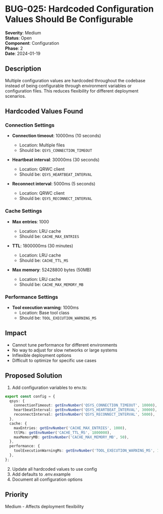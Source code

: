 # BUG-025: Hardcoded Configuration Values Should Be Configurable

**Severity**: Medium  
**Status**: Open  
**Component**: Configuration  
**Phase**: 2  
**Date**: 2024-01-19

## Description

Multiple configuration values are hardcoded throughout the codebase instead of being configurable
through environment variables or configuration files. This reduces flexibility for different
deployment scenarios.

## Hardcoded Values Found

### Connection Settings

- **Connection timeout**: 10000ms (10 seconds)
  - Location: Multiple files
  - Should be: `QSYS_CONNECTION_TIMEOUT`

- **Heartbeat interval**: 30000ms (30 seconds)
  - Location: QRWC client
  - Should be: `QSYS_HEARTBEAT_INTERVAL`

- **Reconnect interval**: 5000ms (5 seconds)
  - Location: QRWC client
  - Should be: `QSYS_RECONNECT_INTERVAL`

### Cache Settings

- **Max entries**: 1000
  - Location: LRU cache
  - Should be: `CACHE_MAX_ENTRIES`

- **TTL**: 1800000ms (30 minutes)
  - Location: LRU cache
  - Should be: `CACHE_TTL_MS`

- **Max memory**: 52428800 bytes (50MB)
  - Location: LRU cache
  - Should be: `CACHE_MAX_MEMORY_MB`

### Performance Settings

- **Tool execution warning**: 1000ms
  - Location: Base tool class
  - Should be: `TOOL_EXECUTION_WARNING_MS`

## Impact

- Cannot tune performance for different environments
- No way to adjust for slow networks or large systems
- Inflexible deployment options
- Difficult to optimize for specific use cases

## Proposed Solution

1. Add configuration variables to env.ts:

```typescript
export const config = {
  qsys: {
    connectionTimeout: getEnvNumber('QSYS_CONNECTION_TIMEOUT', 10000),
    heartbeatInterval: getEnvNumber('QSYS_HEARTBEAT_INTERVAL', 30000),
    reconnectInterval: getEnvNumber('QSYS_RECONNECT_INTERVAL', 5000),
  },
  cache: {
    maxEntries: getEnvNumber('CACHE_MAX_ENTRIES', 1000),
    ttlMs: getEnvNumber('CACHE_TTL_MS', 1800000),
    maxMemoryMB: getEnvNumber('CACHE_MAX_MEMORY_MB', 50),
  },
  performance: {
    toolExecutionWarningMs: getEnvNumber('TOOL_EXECUTION_WARNING_MS', 1000),
  },
};
```

2. Update all hardcoded values to use config
3. Add defaults to .env.example
4. Document all configuration options

## Priority

Medium - Affects deployment flexibility
